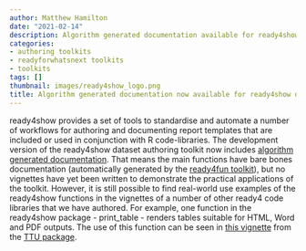 ```yaml
---
author: Matthew Hamilton
date: "2021-02-14"
description: Algorithm generated documentation available for ready4show report authoring toolkit.
categories:
- authoring toolkits
- readyforwhatsnext toolkits
- toolkits
tags: []
thumbnail: images/ready4show_logo.png
title: Algorithm generated documentation now available for ready4show data authoring toolkit.
---
```


ready4show provides a set of tools to standardise and automate a number of workflows for authoring and documenting report templates that are included or used in conjunction with R code-libraries.  The development version of the ready4show dataset authoring toolkit now includes [algorithm generated documentation](https://ready4-dev.github.io/ready4show/). That means the main functions have bare bones documentation (automatically generated by the [ready4fun toolkit](../ready4fun-bare-bones/)), but no vignettes have yet been written to demonstrate the practical applications of the toolkit. However, it is still possible to find real-world use examples of the ready4show functions in the vignettes of a number of other ready4 code libraries that we have authored. For example, one function in the ready4show package - print_table - renders tables suitable for HTML, Word and PDF outputs. The use of this function can be seen in [this vignette](https://ready4-dev.github.io/TTU/articles/Model_TTU.html) from the [TTU package](../../tags/ttu/).



